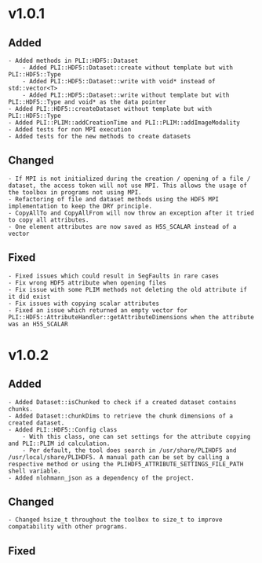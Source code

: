 # v1.0.1
## Added
    - Added methods in PLI::HDF5::Dataset
        - Added PLI::HDF5::Dataset::create without template but with PLI::HDF5::Type
        - Added PLI::HDF5::Dataset::write with void* instead of std::vector<T>
        - Added PLI::HDF5::Dataset::write without template but with PLI::HDF5::Type and void* as the data pointer
    - Added PLI::HDF5::createDataset without template but with PLI::HDF5::Type
    - Added PLI::PLIM::addCreationTime and PLI::PLIM::addImageModality
    - Added tests for non MPI execution
    - Added tests for the new methods to create datasets

## Changed
    - If MPI is not initialized during the creation / opening of a file / dataset, the access token will not use MPI. This allows the usage of the toolbox in programs not using MPI.
    - Refactoring of file and dataset methods using the HDF5 MPI implementation to keep the DRY principle.
    - CopyAllTo and CopyAllFrom will now throw an exception after it tried to copy all attributes.
    - One element attributes are now saved as H5S_SCALAR instead of a vector    

## Fixed
    - Fixed issues which could result in SegFaults in rare cases
    - Fix wrong HDF5 attribute when opening files
    - Fix issue with some PLIM methods not deleting the old attribute if it did exist
    - Fix issues with copying scalar attributes
    - Fixed an issue which returned an empty vector for PLI::HDF5::AttributeHandler::getAttributeDimensions when the attribute was an H5S_SCALAR

# v1.0.2
## Added
    - Added Dataset::isChunked to check if a created dataset contains chunks.
    - Added Dataset::chunkDims to retrieve the chunk dimensions of a created dataset.
    - Added PLI::HDF5::Config class
        - With this class, one can set settings for the attribute copying and PLI::PLIM id calculation.
        - Per default, the tool does search in /usr/share/PLIHDF5 and /usr/local/share/PLIHDF5. A manual path can be set by calling a respective method or using the PLIHDF5_ATTRIBUTE_SETTINGS_FILE_PATH shell variable.
    - Added nlohmann_json as a dependency of the project.

## Changed
    - Changed hsize_t throughout the toolbox to size_t to improve compatability with other programs.

## Fixed
